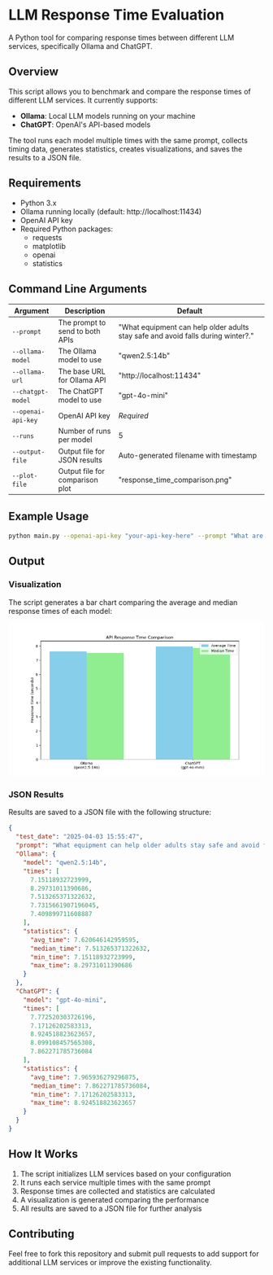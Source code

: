 # LLM Response Time Evaluation

A Python tool for comparing response times between different LLM services, specifically Ollama and ChatGPT.

## Overview

This script allows you to benchmark and compare the response times of different LLM services. It currently supports:

- **Ollama**: Local LLM models running on your machine
- **ChatGPT**: OpenAI's API-based models

The tool runs each model multiple times with the same prompt, collects timing data, generates statistics, creates visualizations, and saves the results to a JSON file.

## Requirements

- Python 3.x
- Ollama running locally (default: http://localhost:11434)
- OpenAI API key
- Required Python packages:
  - requests
  - matplotlib
  - openai
  - statistics

## Command Line Arguments

| Argument | Description | Default |
|----------|-------------|---------|
| `--prompt` | The prompt to send to both APIs | "What equipment can help older adults stay safe and avoid falls during winter?." |
| `--ollama-model` | The Ollama model to use | "qwen2.5:14b" |
| `--ollama-url` | The base URL for Ollama API | "http://localhost:11434" |
| `--chatgpt-model` | The ChatGPT model to use | "gpt-4o-mini" |
| `--openai-api-key` | OpenAI API key | *Required* |
| `--runs` | Number of runs per model | 5 |
| `--output-file` | Output file for JSON results | Auto-generated filename with timestamp |
| `--plot-file` | Output file for comparison plot | "response_time_comparison.png" |

## Example Usage

```bash
python main.py --openai-api-key "your-api-key-here" --prompt "What are the best practices for Python error handling?" --runs 3
```

## Output

### Visualization

The script generates a bar chart comparing the average and median response times of each model:

![Response Time Comparison](response_time_comparison.png)

### JSON Results

Results are saved to a JSON file with the following structure:

```json
{
  "test_date": "2025-04-03 15:55:47",
  "prompt": "What equipment can help older adults stay safe and avoid falls during winter?.",
  "Ollama": {
    "model": "qwen2.5:14b",
    "times": [
      7.15118932723999,
      8.29731011390686,
      7.513265371322632,
      7.7315661907196045,
      7.409899711608887
    ],
    "statistics": {
      "avg_time": 7.620646142959595,
      "median_time": 7.513265371322632,
      "min_time": 7.15118932723999,
      "max_time": 8.29731011390686
    }
  },
  "ChatGPT": {
    "model": "gpt-4o-mini",
    "times": [
      7.772520303726196,
      7.17126202583313,
      8.924518823623657,
      8.099108457565308,
      7.862271785736084
    ],
    "statistics": {
      "avg_time": 7.965936279296875,
      "median_time": 7.862271785736084,
      "min_time": 7.17126202583313,
      "max_time": 8.924518823623657
    }
  }
}
```

## How It Works

1. The script initializes LLM services based on your configuration
2. It runs each service multiple times with the same prompt
3. Response times are collected and statistics are calculated
4. A visualization is generated comparing the performance
5. All results are saved to a JSON file for further analysis

## Contributing

Feel free to fork this repository and submit pull requests to add support for additional LLM services or improve the existing functionality.
